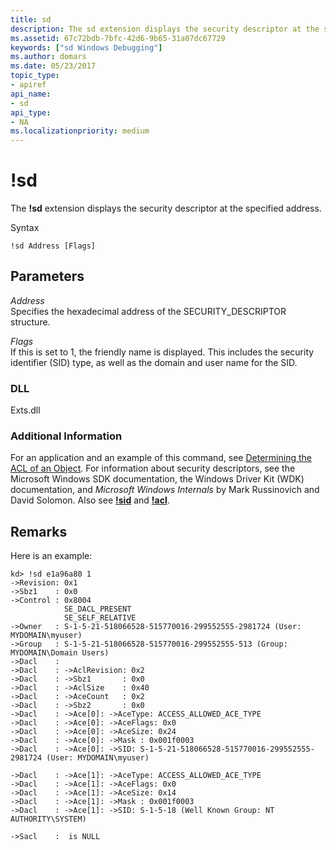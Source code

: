 ```yaml
---
title: sd
description: The sd extension displays the security descriptor at the specified address.
ms.assetid: 67c72bdb-7bfc-42d6-9b65-31a07dc67729
keywords: ["sd Windows Debugging"]
ms.author: domars
ms.date: 05/23/2017
topic_type:
- apiref
api_name:
- sd
api_type:
- NA
ms.localizationpriority: medium
---
```


# !sd


The **!sd** extension displays the security descriptor at the specified address.

Syntax

```dbgcmd
!sd Address [Flags] 
```

## <span id="ddk__sd_dbg"></span><span id="DDK__SD_DBG"></span>Parameters


<span id="_______Address______"></span><span id="_______address______"></span><span id="_______ADDRESS______"></span> *Address*   
Specifies the hexadecimal address of the SECURITY\_DESCRIPTOR structure.

<span id="_______Flags______"></span><span id="_______flags______"></span><span id="_______FLAGS______"></span> *Flags*   
If this is set to 1, the friendly name is displayed. This includes the security identifier (SID) type, as well as the domain and user name for the SID.

### <span id="DLL"></span><span id="dll"></span>DLL

Exts.dll

### <span id="Additional_Information"></span><span id="additional_information"></span><span id="ADDITIONAL_INFORMATION"></span>Additional Information

For an application and an example of this command, see [Determining the ACL of an Object](determining-the-acl-of-an-object.md). For information about security descriptors, see the Microsoft Windows SDK documentation, the Windows Driver Kit (WDK) documentation, and *Microsoft Windows Internals* by Mark Russinovich and David Solomon. Also see [**!sid**](-sid.md) and [**!acl**](-acl.md).

Remarks
-------

Here is an example:

```dbgcmd
kd> !sd e1a96a80 1
->Revision: 0x1
->Sbz1    : 0x0
->Control : 0x8004
            SE_DACL_PRESENT
            SE_SELF_RELATIVE
->Owner   : S-1-5-21-518066528-515770016-299552555-2981724 (User: MYDOMAIN\myuser)
->Group   : S-1-5-21-518066528-515770016-299552555-513 (Group: MYDOMAIN\Domain Users)
->Dacl    :
->Dacl    : ->AclRevision: 0x2
->Dacl    : ->Sbz1       : 0x0
->Dacl    : ->AclSize    : 0x40
->Dacl    : ->AceCount   : 0x2
->Dacl    : ->Sbz2       : 0x0
->Dacl    : ->Ace[0]: ->AceType: ACCESS_ALLOWED_ACE_TYPE
->Dacl    : ->Ace[0]: ->AceFlags: 0x0
->Dacl    : ->Ace[0]: ->AceSize: 0x24
->Dacl    : ->Ace[0]: ->Mask : 0x001f0003
->Dacl    : ->Ace[0]: ->SID: S-1-5-21-518066528-515770016-299552555-2981724 (User: MYDOMAIN\myuser)

->Dacl    : ->Ace[1]: ->AceType: ACCESS_ALLOWED_ACE_TYPE
->Dacl    : ->Ace[1]: ->AceFlags: 0x0
->Dacl    : ->Ace[1]: ->AceSize: 0x14
->Dacl    : ->Ace[1]: ->Mask : 0x001f0003
->Dacl    : ->Ace[1]: ->SID: S-1-5-18 (Well Known Group: NT AUTHORITY\SYSTEM)

->Sacl    :  is NULL
```

 

 





